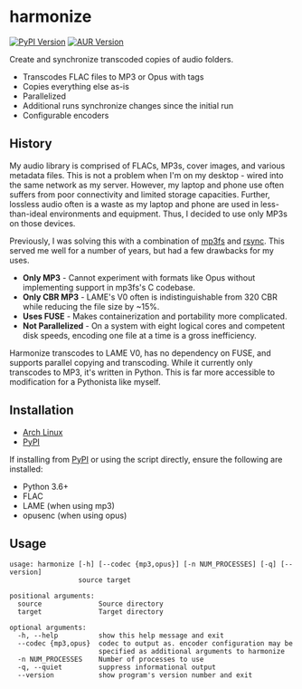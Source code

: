 # harmonize

[![PyPI Version](https://img.shields.io/pypi/v/harmonize.svg)](https://pypi.org/pypi/harmonize) [![AUR Version](https://img.shields.io/aur/version/harmonize.svg)](https://aur.archlinux.org/packages/harmonize)

Create and synchronize transcoded copies of audio folders.

* Transcodes FLAC files to MP3 or Opus with tags
* Copies everything else as-is
* Parallelized
* Additional runs synchronize changes since the initial run
* Configurable encoders

## History

My audio library is comprised of FLACs, MP3s, cover images, and various
metadata files. This is not a problem when I'm on my
desktop - wired into the same network as my server. However, my laptop and
phone use often suffers from poor connectivity and limited storage capacities.
Further, lossless audio often is a waste as my laptop and phone are used in
less-than-ideal environments and equipment. Thus, I decided to use only MP3s
on those devices.

Previously, I was solving this with a combination of [mp3fs](https://khenriks.github.io/mp3fs/) and [rsync](https://rsync.samba.org/). This
served me well for a number of years, but had a few drawbacks for my uses.

* **Only MP3** - Cannot experiment with formats like Opus without implementing
  support in mp3fs's C codebase.
* **Only CBR MP3** - LAME's V0 often is indistinguishable from 320 CBR while
  reducing the file size by ~15%.
* **Uses FUSE** - Makes containerization and portability more complicated.
* **Not Parallelized** - On a system with eight logical cores and competent
  disk speeds, encoding one file at a time is a gross inefficiency.

Harmonize transcodes to LAME V0, has no dependency on FUSE, and supports
parallel copying and transcoding. While it currently only transcodes to MP3,
it's written in Python. This is far more accessible to modification for a
Pythonista like myself.

## Installation

* [Arch Linux](https://aur.archlinux.org/packages/harmonize/)
* [PyPI](https://pypi.org/pypi/harmonize)

If installing from [PyPI](https://pypi.org/pypi/harmonize) or using the script directly, ensure the following
are installed:

* Python 3.6+
* FLAC
* LAME (when using mp3)
* opusenc (when using opus)

## Usage

```
usage: harmonize [-h] [--codec {mp3,opus}] [-n NUM_PROCESSES] [-q] [--version]
                 source target

positional arguments:
  source              Source directory
  target              Target directory

optional arguments:
  -h, --help          show this help message and exit
  --codec {mp3,opus}  codec to output as. encoder configuration may be
                      specified as additional arguments to harmonize
  -n NUM_PROCESSES    Number of processes to use
  -q, --quiet         suppress informational output
  --version           show program's version number and exit
```
